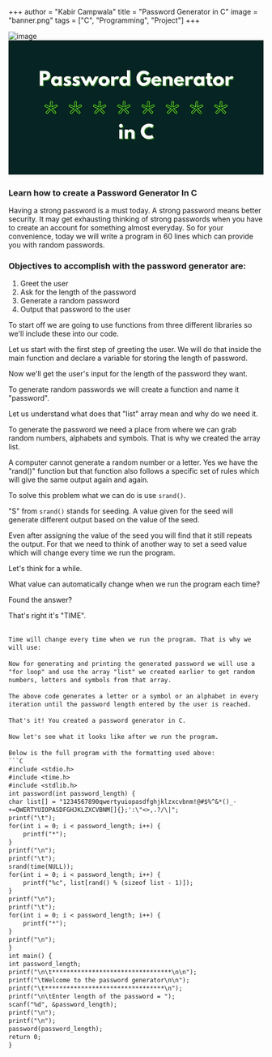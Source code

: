 +++
author = "Kabir Campwala"
title = "Password Generator in C"
image = "banner.png"
tags = ["C", "Programming", "Project"]
+++

![image](\banner.png)
![Alt text](banner.png "a title")

### Learn how to create a Password Generator In C

Having a strong password is a must today. A strong password means better security. It may get exhausting thinking of strong passwords when you have to create an account for something almost everyday. So for your convenience, today we will write a program in 60 lines which can provide you with random passwords.

### Objectives to accomplish with the password generator are:
1. Greet the user
2. Ask for the length of the password
3. Generate a random password
4. Output that password to the user

To start off we are going to use functions from three different libraries so we'll include these into our code.

Let us start with the first step of greeting the user. We will do that inside the main function and declare a variable for storing the length of password.


Now we'll get the user's input for the length of the password they want.

To generate random passwords we will create a function and name it "password".

Let us understand what does that "list" array mean and why do we need it.

To generate the password we need a place from where we can grab random numbers, alphabets and symbols. That is why we created the array list.

A computer cannot generate a random number or a letter. Yes we have the "rand()" function but that function also follows a specific set of rules which will give the same output again and again.

To solve this problem what we can do is use `srand()`.

"S" from `srand()` stands for seeding. A value given for the seed will generate different output based on the value of the seed.

Even after assigning the value of the seed you will find that it still repeats the output. For that we need to think of another way to set a seed value which will change every time we run the program.

Let's think for a while.

What value can automatically change when we run the program each time?

Found the answer?

That's right it's "TIME".
```

Time will change every time when we run the program. That is why we will use:

Now for generating and printing the generated password we will use a "for loop" and use the array "list" we created earlier to get random numbers, letters and symbols from that array.

The above code generates a letter or a symbol or an alphabet in every iteration until the password length entered by the user is reached.

That's it! You created a password generator in C.

Now let's see what it looks like after we run the program.

Below is the full program with the formatting used above:
```C
#include <stdio.h>
#include <time.h>
#include <stdlib.h>
int password(int password_length) {
char list[] = "1234567890qwertyuiopasdfghjklzxcvbnm!@#$%^&*()_- +=QWERTYUIOPASDFGHJKLZXCVBNM[]{};':\"<>,.?/\|";
printf("\t");
for(int i = 0; i < password_length; i++) {
    printf("*");
}
printf("\n");
printf("\t");
srand(time(NULL));
for(int i = 0; i < password_length; i++) {
    printf("%c", list[rand() % (sizeof list - 1)]);
}
printf("\n");
printf("\t");
for(int i = 0; i < password_length; i++) {
    printf("*");
}
printf("\n");
}
int main() {
int password_length;
printf("\n\t*********************************\n\n");
printf("\tWelcome to the password generator\n\n");
printf("\t*********************************\n");
printf("\n\tEnter length of the password = ");
scanf("%d", &password_length);
printf("\n");
printf("\n");
password(password_length);
return 0;
}
```
